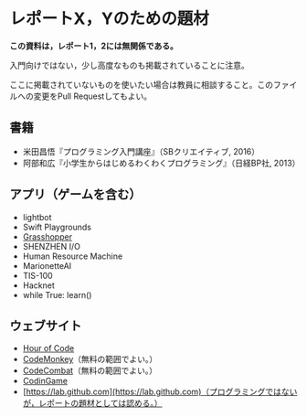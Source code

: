 # レポートX，Yのための題材

**この資料は，レポート1，2には無関係である。**

入門向けではない，少し高度なものも掲載されていることに注意。

ここに掲載されていないものを使いたい場合は教員に相談すること。このファイルへの変更をPull Requestしてもよい。

## 書籍

* 米田昌悟『プログラミング入門講座』（SBクリエイティブ, 2016）
* 阿部和広『小学生からはじめるわくわくプログラミング』（日経BP社, 2013）

## アプリ（ゲームを含む）

* lightbot
* Swift Playgrounds
* [Grasshopper](https://grasshopper.codes/)
* SHENZHEN I/O
* Human Resource Machine
* MarionetteAI
* TIS-100
* Hacknet
* while True: learn()

## ウェブサイト

* [Hour of Code](https://hourofcode.com/jp)
* [CodeMonkey](https://codemonkey.jp/)（無料の範囲でよい。）
* [CodeCombat](https://codecombat.com/)（無料の範囲でよい。）
* [CodinGame](https://www.codingame.com/)
* [https://lab.github.com](https://lab.github.com)（プログラミングではないが，レポートの題材としては認める。）